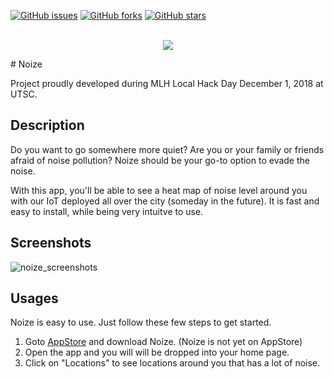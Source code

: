 [![GitHub issues](https://img.shields.io/github/issues/Thayallan-S/noize.svg)](https://github.com/Thayallan-S/noize/issues)
[![GitHub forks](https://img.shields.io/github/forks/Thayallan-S/noize.svg)](https://github.com/Thayallan-S/noize/network)
[![GitHub stars](https://img.shields.io/github/stars/Thayallan-S/noize.svg)](https://github.com/Thayallan-S/noize/stargazers)

<p align="center">
  </br>
  <img src="https://user-images.githubusercontent.com/21986859/49331920-b6fe5c00-f572-11e8-9e6f-85264715e69a.png"/>
</p>
# Noize

Project proudly developed during MLH Local Hack Day December 1, 2018 at UTSC.

## Description

Do you want to go somewhere more quiet? Are you or your family or friends afraid of noise pollution? Noize should be your go-to option to evade the noise.

With this app, you'll be able to see a heat map of noise level around you with our IoT deployed all over the city (someday in the future). It is fast and easy to install, while being very intuitve to use.

## Screenshots

![noize_screenshots](https://user-images.githubusercontent.com/21986859/49332810-ef596680-f581-11e8-963f-abad606f49be.png)

## Usages

Noize is easy to use. Just follow these few steps to get started.

1. Goto [AppStore](https://www.apple.com/ca/ios/app-store/) and download Noize. (Noize is not yet on AppStore)
2. Open the app and you will will be dropped into your home page.
3. Click on "Locations" to see locations around you that has a lot of noise.
